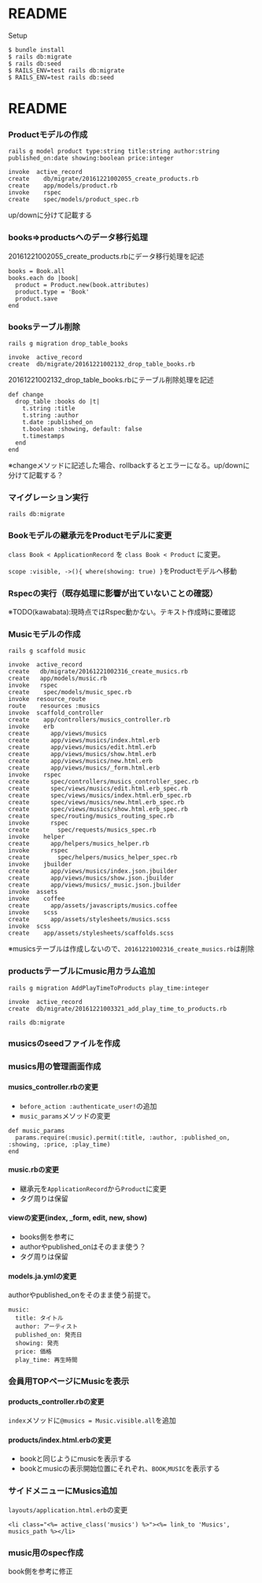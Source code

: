 # README

Setup

```
$ bundle install
$ rails db:migrate
$ rails db:seed
$ RAILS_ENV=test rails db:migrate
$ RAILS_ENV=test rails db:seed
```

# README

### Productモデルの作成

`rails g model product type:string title:string author:string published_on:date showing:boolean price:integer`

    invoke  active_record
    create    db/migrate/20161221002055_create_products.rb
    create    app/models/product.rb
    invoke    rspec
    create    spec/models/product_spec.rb

up/downに分けて記載する

### books⇒productsへのデータ移行処理

20161221002055_create_products.rbにデータ移行処理を記述

    books = Book.all
    books.each do |book|
      product = Product.new(book.attributes)
      product.type = 'Book'
      product.save
    end

### booksテーブル削除

`rails g migration drop_table_books`

    invoke  active_record
    create  db/migrate/20161221002132_drop_table_books.rb

20161221002132_drop_table_books.rbにテーブル削除処理を記述

```
def change
  drop_table :books do |t|
    t.string :title
    t.string :author
    t.date :published_on
    t.boolean :showing, default: false
    t.timestamps
  end
end
```

※changeメソッドに記述した場合、rollbackするとエラーになる。up/downに分けて記載する？

### マイグレーション実行
`rails db:migrate`

### Bookモデルの継承元をProductモデルに変更
`class Book < ApplicationRecord`
を
`class Book < Product`
に変更。

`scope :visible, ->(){ where(showing: true) }`をProductモデルへ移動

### Rspecの実行（既存処理に影響が出ていないことの確認）
※TODO(kawabata):現時点ではRspec動かない。テキスト作成時に要確認

### Musicモデルの作成
`rails g scaffold music`

```
invoke  active_record
create   db/migrate/20161221002316_create_musics.rb
create   app/models/music.rb
invoke   rspec
create    spec/models/music_spec.rb
invoke  resource_route
route    resources :musics
invoke  scaffold_controller
create    app/controllers/musics_controller.rb
invoke    erb
create      app/views/musics
create      app/views/musics/index.html.erb
create      app/views/musics/edit.html.erb
create      app/views/musics/show.html.erb
create      app/views/musics/new.html.erb
create      app/views/musics/_form.html.erb
invoke    rspec
create      spec/controllers/musics_controller_spec.rb
create      spec/views/musics/edit.html.erb_spec.rb
create      spec/views/musics/index.html.erb_spec.rb
create      spec/views/musics/new.html.erb_spec.rb
create      spec/views/musics/show.html.erb_spec.rb
create      spec/routing/musics_routing_spec.rb
invoke      rspec
create        spec/requests/musics_spec.rb
invoke    helper
create      app/helpers/musics_helper.rb
invoke      rspec
create        spec/helpers/musics_helper_spec.rb
invoke    jbuilder
create      app/views/musics/index.json.jbuilder
create      app/views/musics/show.json.jbuilder
create      app/views/musics/_music.json.jbuilder
invoke  assets
invoke    coffee
create      app/assets/javascripts/musics.coffee
invoke    scss
create      app/assets/stylesheets/musics.scss
invoke  scss
create    app/assets/stylesheets/scaffolds.scss
```

※musicsテーブルは作成しないので、`20161221002316_create_musics.rb`は削除

### productsテーブルにmusic用カラム追加
`rails g migration AddPlayTimeToProducts play_time:integer`

```
invoke  active_record
create  db/migrate/20161221003321_add_play_time_to_products.rb
```

`rails db:migrate`

### musicsのseedファイルを作成


### musics用の管理画面作成

#### musics_controller.rbの変更
 - `before_action :authenticate_user!`の追加
 - `music_params`メソッドの変更

```
def music_params
  params.require(:music).permit(:title, :author, :published_on, :showing, :price, :play_time)
end
```

#### music.rbの変更
 - 継承元を`ApplicationRecord`から`Product`に変更
 - タグ周りは保留

#### viewの変更(index, _form, edit, new, show)
 - books側を参考に
 - authorやpublished_onはそのまま使う？
 - タグ周りは保留

#### models.ja.ymlの変更
authorやpublished_onをそのまま使う前提で。

    music:
      title: タイトル
      author: アーティスト
      published_on: 発売日
      showing: 発売
      price: 価格
      play_time: 再生時間

### 会員用TOPページにMusicを表示
#### products_controller.rbの変更
`index`メソッドに`@musics = Music.visible.all`を追加

#### products/index.html.erbの変更
 - bookと同じようにmusicを表示する
 - bookとmusicの表示開始位置にそれぞれ、`BOOK`,`MUSIC`を表示する

### サイドメニューにMusics追加
`layouts/application.html.erb`の変更

```
<li class="<%= active_class('musics') %>"><%= link_to 'Musics', musics_path %></li>
```

### music用のspec作成
book側を参考に修正

